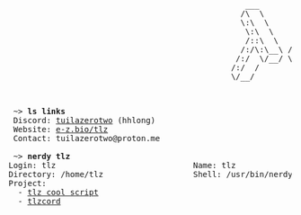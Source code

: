 <pre>
                                                  ___           ___       ___     
                                                 /\  \         /\__\     /\  \    
                                                 \:\  \       /:/  /     \:\  \   
                                                  \:\  \     /:/  /       \:\  \  
                                                  /::\  \   /:/  /         \:\  \ 
                                                 /:/\:\__\ /:/__/    _______\:\__\
                                                /:/  \/__/ \:\  \    \::::::::/__/
                                               /:/  /       \:\  \    \:\~~\~~    
                                               \/__/         \:\  \    \:\  \     
                                                              \:\__\    \:\__\    
                                                               \/__/     \/__/    
</pre>

<pre>
 ~> <strong>ls links</strong>
 Discord: <a rel=me href="https://discord.com/channels/@me/1369605270816292884">tuilazerotwo</a> (hhlong)
 Website: <a href="https://e-z.bio/tlz">e-z.bio/tlz</a>
 Contact: tuilazerotwo@proton.me

 ~> <strong>nerdy tlz</strong>
Login: tlz                             Name: tlz
Directory: /home/tlz                   Shell: /usr/bin/nerdy
Project:
  - <a href="https://github.com/TuiLaZeroTwo/tlz-cool-script">tlz cool script</a>
  - <a href="https://github.com/TuiLaZeroTwo/tlzcord">tlzcord</a>
</pre>

<!-- is my profile readme not mobile-friendly? I'd love to improve. let me know your suggestions -->
